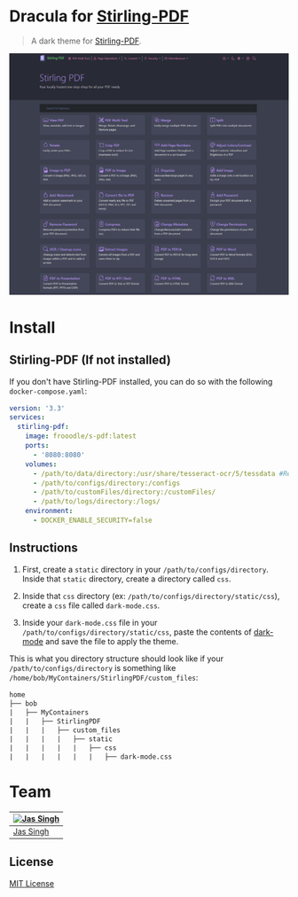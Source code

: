 # Dracula for [Stirling-PDF](https://github.com/Frooodle/Stirling-PDF)
  > A dark theme for [Stirling-PDF](https://github.com/Frooodle/Stirling-PDF).

![stirlingpdf-dracula](stirlingpdf-dracula.png)

# Install

## Stirling-PDF (If not installed)
If you don't have Stirling-PDF installed, you can do so with the following `docker-compose.yaml`:
```yaml
version: '3.3'
services:
  stirling-pdf:
    image: frooodle/s-pdf:latest
    ports:
      - '8080:8080'
    volumes:
      - /path/to/data/directory:/usr/share/tesseract-ocr/5/tessdata #Required for extra OCR languages
      - /path/to/configs/directory:/configs
      - /path/to/customFiles/directory:/customFiles/
      - /path/to/logs/directory:/logs/
    environment:
      - DOCKER_ENABLE_SECURITY=false
```
## Instructions

1. First, create a `static` directory in your `/path/to/configs/directory`. Inside that `static` directory, create a directory called `css`.

2. Inside that `css` directory (ex: `/path/to/configs/directory/static/css`), create a `css` file called `dark-mode.css`.

3. Inside your  `dark-mode.css` file in your `/path/to/configs/directory/static/css`, paste the contents of [dark-mode](dark-mode.css) and save the file to apply the theme.

This is what you directory structure should look like if your `/path/to/configs/directory` is something like `/home/bob/MyContainers/StirlingPDF/custom_files`:

```
home
├── bob
|   ├── MyContainers
|   |   ├── StirlingPDF
|   |   |   ├── custom_files
|   |   |   |   ├── static
|   |   |   |   |   ├── css
|   |   |   |   |   |   ├── dark-mode.css
```

# Team

| [![Jas Singh](https://github.com/Jas-SinghFSU.png?size=100)](https://github.com/Jas-SinghFSU) |
| ---------------------------------------------------------------------------------------- |
| [Jas Singh](https://github.com/Jas-SinghFSU)                                               |

## License

[MIT License](./LICENSE)
